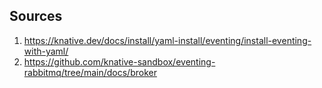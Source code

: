 Sources
-------

1. https://knative.dev/docs/install/yaml-install/eventing/install-eventing-with-yaml/
1. https://github.com/knative-sandbox/eventing-rabbitmq/tree/main/docs/broker
